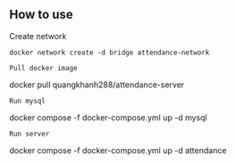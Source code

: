 ## How to use
Create network 
```
docker network create -d bridge attendance-network

Pull docker image
```
docker pull quangkhanh288/attendance-server
```
Run mysql
```
docker compose -f docker-compose.yml up -d mysql
```
Run server
```
docker compose -f docker-compose.yml up -d attendance
```
